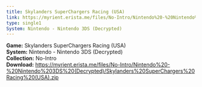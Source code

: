 ```yaml
---
title: Skylanders SuperChargers Racing (USA)
link: https://myrient.erista.me/files/No-Intro/Nintendo%20-%20Nintendo%203DS%20(Decrypted)/Skylanders%20SuperChargers%20Racing%20(USA).zip
type: single1
System: Nintendo - Nintendo 3DS (Decrypted)
---
```

<b>Game:</b> Skylanders SuperChargers Racing (USA)<br>
<b>System:</b> Nintendo - Nintendo 3DS (Decrypted)<br>
<b>Collection:</b> No-Intro<br>
<b>Download:</b> https://myrient.erista.me/files/No-Intro/Nintendo%20-%20Nintendo%203DS%20(Decrypted)/Skylanders%20SuperChargers%20Racing%20(USA).zip